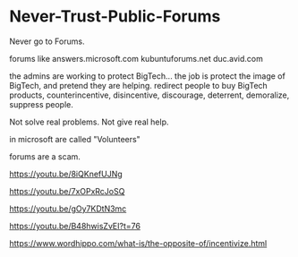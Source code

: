 # Never-Trust-Public-Forums
Never go to Forums.

forums like
answers.microsoft.com
kubuntuforums.net duc.avid.com

the admins are working to protect BigTech...
the job is protect the image of BigTech,
and pretend they are helping.
redirect people to buy BigTech products,
counterincentive, disincentive, discourage, deterrent, demoralize, suppress people.

Not solve real problems.
Not give real help.

in microsoft are called "Volunteers"

forums are a scam.

https://youtu.be/8iQKnefUJNg

https://youtu.be/7xOPxRcJoSQ

https://youtu.be/gOy7KDtN3mc

https://youtu.be/B48hwisZvEI?t=76

https://www.wordhippo.com/what-is/the-opposite-of/incentivize.html
